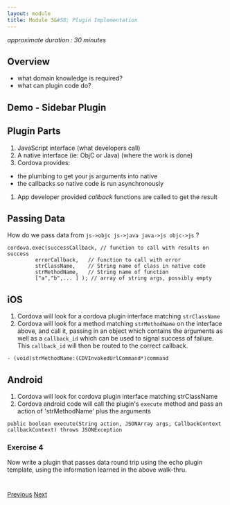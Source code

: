 ```yaml
---
layout: module
title: Module 3&#58; Plugin Implementation
---
```


_approximate duration : 30 minutes_

## Overview
- what domain knowledge is required?
- what can plugin code do?

## Demo - Sidebar Plugin
<!-- TODO: are we showing this plugin - https://github.com/purplecabbage/phonegap-plugin-sidebar -->


## Plugin Parts

1. JavaScript interface (what developers call)
1. A native interface (ie: ObjC or Java) (where the work is done)
1. Cordova provides:
  - the plumbing to get your js arguments into native
  - the callbacks so native code is run asynchronously
1. App developer provided *callback* functions are called to get the result

## Passing Data 
How do we pass data from `js->objc js->java java->js objc->js` ?

    cordova.exec(successCallback, // function to call with results on success
             errorCallback,   // function to call with error
             strClassName,    // String name of class in native code
             strMethodName,   // String name of function
             ["a","b",... ] ); // array of string args, possibly empty


## iOS

1. Cordova will look for a cordova plugin interface matching `strClassName`
1. Cordova will look for a method matching `strMethodName` on the interface above, and call it, passing in an object which 
contains the arguments as well as a `callback_id` which can be used to signal success of failure.  This `callback_id` will then be routed to the correct callback.

  `- (void)strMethodName:(CDVInvokedUrlCommand*)command`

## Android

1. Cordova will look for cordova plugin interface matching strClassName
1. Cordova android code will call the plugin's `execute` method and pass an action of 'strMethodName' plus the arguments

  `public boolean execute(String action, JSONArray args, CallbackContext callbackContext) throws JSONException`

### Exercise 4

Now write a plugin that passes data round trip using the echo plugin template, using the information learned in the above walk-thru. 


<div class="row" style="margin-top:40px;">
<div class="col-sm-12">
<a href="lesson2.html" class="btn btn-default"><i class="glyphicon glyphicon-chevron-left"></i> Previous</a>
<a href="lesson4.html" class="btn btn-default pull-right">Next <i class="glyphicon
glyphicon-chevron-right"></i></a>
</div>
</div>
